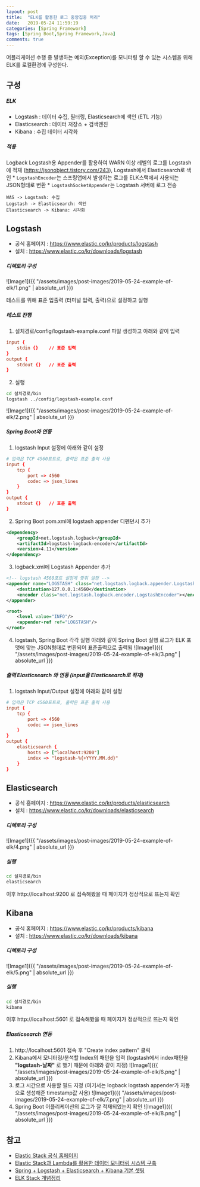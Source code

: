 ```yaml
---
layout: post
title:  "ELK를 활용한 로그 중앙집중 처리"
date:   2019-05-24 11:59:19
categories: [Spring Framework]
tags: [Spring Boot,Spring Framework,Java]
comments: true
---
```

어플리케이션 수행 중 발생하는 예외(Exception)를 모니터링 할 수 있는 시스템을 위해 ELK를 로컬환경에 구성한다.

<!--more-->

## 구성
##### ELK
* Logstash : 데이터 수집, 필터링, Elasticsearch에 색인 (ETL 기능)
* Elasticsearch : 데이터 저장소 + 검색엔진
* Kibana : 수집 데이터 시각화

##### 적용
Logback Logstash용 Appender를 활용하여 WARN 이상 레벨의 로그를 Logstash에 적재 (https://jsonobject.tistory.com/243), Logstash에서 Elasticsearch로 색인
    * `LogstashEncoder`는 스프링앱에서 발생하는 로그를 ELK스택에서 사용되는 JSON형태로 변환
    * `LogstashSocketAppender`는 Logstash 서버에 로그 전송 

``` uml
WAS -> Logstash: 수집
Logstash -> Elasticsearch: 색인
Elasticsearch -> Kibana: 시각화
```


## Logstash
* 공식 홈페이지 : https://www.elastic.co/kr/products/logstash
* 설치 : https://www.elastic.co/kr/downloads/logstash

##### 디렉토리 구성
![Image1]({{ "/assets/images/post-images/2019-05-24-example-of-elk/1.png" | absolute_url }})

테스트를 위해 표준 입출력 (터미널 입력, 출력)으로 설정하고 실행

##### 테스트 진행
1) 설치경로/config/logstash-example.conf 파일 생성하고 아래와 같이 입력
```conf
input {
    stdin {}    // 표준 입력
}
output {
    stdout {}   // 표준 출력
}
```
2) 실행
```bash
cd 설치경로/bin
logstash ../config/logstash-example.conf
```
![Image1]({{ "/assets/images/post-images/2019-05-24-example-of-elk/2.png" | absolute_url }})

##### Spring Boot와 연동
1) logstash Input 설정에 아래와 같이 설정
```conf
# 입력은 TCP 4560포트로, 출력은 표준 출력 사용
input {
    tcp {
        port => 4560
        codec => json_lines
    }
}
output {
    stdout {}   // 표준 출력
}
```

2) Spring Boot pom.xml에 logstash appender 디펜던시 추가
```xml
<dependency>
    <groupId>net.logstash.logback</groupId>
    <artifactId>logstash-logback-encoder</artifactId>
    <version>4.11</version>
</dependency>
```

3) logback.xml에 Logstash Appender 추가
```xml
<!-- logstash 4560포트 설정에 맞춰 설정 -->
<appender name="LOGSTASH" class="net.logstash.logback.appender.LogstashTcpSocketAppender">
    <destination>127.0.0.1:4560</destination>
    <encoder class="net.logstash.logback.encoder.LogstashEncoder"></encoder>
</appender>

<root>
    <level value="INFO"/>
    <appender-ref ref="LOGSTASH"/>
</root>
```

4) logstash, Spring Boot 각각 실행
아래와 같이 Spring Boot 실행 로그가 ELK 포맷에 맞는 JSON형태로 변환되어 표준출력으로 출력됨
![Image1]({{ "/assets/images/post-images/2019-05-24-example-of-elk/3.png" | absolute_url }})

##### 출력 Elasticsearch 와 연동 (input을 Elasticsearch로 적재)
1) logstash Input/Output 설정에 아래와 같이 설정
```conf
# 입력은 TCP 4560포트로, 출력은 표준 출력 사용
input {
    tcp {
        port => 4560
        codec => json_lines
    }
}
output {
    elasticsearch {
        hosts => ["localhost:9200"]    
        index => "logstash-%{+YYYY.MM.dd}"
    }
}
```

## Elasticsearch 
* 공식 홈페이지 : https://www.elastic.co/kr/products/elasticsearch
* 설치 : https://www.elastic.co/kr/downloads/elasticsearch

##### 디렉토리 구성
![Image1]({{ "/assets/images/post-images/2019-05-24-example-of-elk/4.png" | absolute_url }})

##### 실행
```bash
cd 설치경로/bin
elasticsearch
```

이후 http://localhost:9200 로 접속해봤을 때 페이지가 정상적으로 뜨는지 확인

## Kibana
* 공식 홈페이지 : https://www.elastic.co/kr/products/kibana
* 설치 : https://www.elastic.co/kr/downloads/kibana

##### 디렉토리 구성
![Image1]({{ "/assets/images/post-images/2019-05-24-example-of-elk/5.png" | absolute_url }})

##### 실행
```bash
cd 설치경로/bin
kibana
```
이후 http://localhost:5601 로 접속해봤을 때 페이지가 정상적으로 뜨는지 확인

##### Elasticsearch 연동
1. http://localhost:5601 접속 후 "Create index pattern" 클릭
2. Kibana에서 모니터링/분석할 Index의 패턴을 입력 (logstash에서 index패턴을 **"logstash-날짜"** 로 했기 때문에 아래와 같이 지정)
![Image1]({{ "/assets/images/post-images/2019-05-24-example-of-elk/6.png" | absolute_url }})
3. 로그 시간으로 사용할 필드 지정 (여기서는 logback logstash appender가 자동으로 생성해준 timestamp값 사용)
![Image1]({{ "/assets/images/post-images/2019-05-24-example-of-elk/7.png" | absolute_url }})
4. Spring Boot 어플리케이션의 로그가 잘 적재되었는지 확인
![Image1]({{ "/assets/images/post-images/2019-05-24-example-of-elk/8.png" | absolute_url }})

## 참고
* [Elastic Stack 공식 홈페이지](https://www.elastic.co/kr/products/)
* [Elastic Stack과 Lambda를 활용한 데이터 모니터링 시스템 구축](https://d2.naver.com/helloworld/9878588)
* [Spring + Logstash + Elasticsearch + Kibana 기본 셋팅](https://dev-t-blog.tistory.com/30)
* [ELK Stack 개념정리](https://heowc.tistory.com/49)
